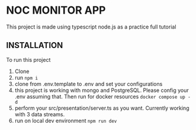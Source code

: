 # NOC MONITOR APP

This project is made using typescript node.js as a practice full tutorial

## INSTALLATION

To run this project

1. Clone
2. run ```npm i```
3. clone from .env.template to .env and set your configurations 
4. this project is working with mongo and PostgreSQL. Please config your .env assuming that. Then run for docker resources ```docker compose up -d```
5. perform your src/presentation/server.ts as you want. Currently working with 3 data streams.
6. run on local dev environment ```npm run dev```

